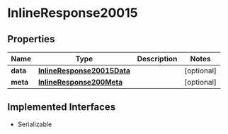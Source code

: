 

# InlineResponse20015


## Properties

Name | Type | Description | Notes
------------ | ------------- | ------------- | -------------
**data** | [**InlineResponse20015Data**](InlineResponse20015Data.md) |  |  [optional]
**meta** | [**InlineResponse200Meta**](InlineResponse200Meta.md) |  |  [optional]


## Implemented Interfaces

* Serializable


